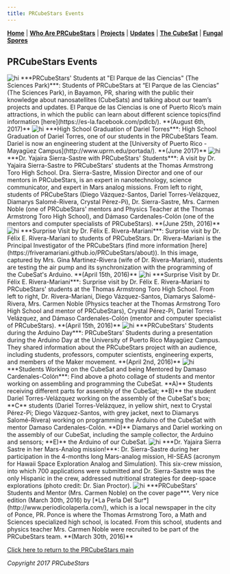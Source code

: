 ```yaml
---
title: PRCubeStars Events
---  
```



[**Home**](https://friveramariani.github.io/PRCubeStars/) | [**Who Are PRCubeStars**](https://friveramariani.github.io/PRCubeStars/about) | [**Projects**](https://friveramariani.github.io/PRCubeStars/projects) | [**Updates**](https://friveramariani.github.io/PRCubeStars/updates) | [**The CubeSat**](https://friveramariani.github.io/PRCubeStars/cubesat) | [**Fungal Spores**](https://friveramariani.github.io/PRCubeStars/fungi)

## PRCubeStars Events


<img src="Images/ParqueDeLasCiencias.jpg" alt="hi" class="inline"/> 
***PRCubeStars' Students at "El Parque de las Ciencias" (The Sciences Park)***: Students of PRCubeStars at “El Parque de las Ciencias” (The Sciences Park), in Bayamon, PR, sharing with the public their knowledge about nanosatellites (CubeSats) and talking about our team’s projects and updates. El Parque de las Ciencias is one of Puerto Rico’s main attractions, in which the public can learn about different science topics(find information [here](https://es-la.facebook.com/pdlcb/). **(August 6th, 2017)**


<img src="Images/Dariel-Graduation.jpg" alt="hi" class="inline"/> 
***High School Graduation of Dariel Torres***: High School Graduation of Dariel Torres, one of our students in the PRCubeStars Team. Dariel is now an engineering student at the [University of Puerto Rico - Mayagüez Campus](http://www.uprm.edu/portada/). **(June 2017)**



<img src="Images/IMG-2166.JPG" alt="hi" class="inline"/>
***Dr. Yajaira Sierra-Sastre with PRCubeStars' Students***: A visit by Dr. Yajaira Sierra-Sastre to PRCubeStars' students at the Thomas Armstrong Toro High School. Dra. Sierra-Sastre, Mission Director and one of our mentors in PRCubeStars, is an expert in nanotechnology, science communicator, and expert in Mars analog missions. From left to right, students of PRCubeStars (Diego Vázquez-Santos, Dariel Torres-Velázquez, Diamarys Salomé-Rivera, Crystal Pérez-Pi), Dr. Sierra-Sastre, Mrs. Carmen Noble (one of PRCubeStars' mentors and Physics Teacher at the Thomas Armstrong Toro High School), and Dámaso Cardenales-Colón (one of the mentors and computer specialists of PRCubeStars). **(June 25th, 2016)**




<img src="Images/IMG-3060.JPG" alt="hi" class="inline"/>
***Surprise Visit by Dr. Félix E. Rivera-Mariani***: Surprise visit by Dr. Félix E. Rivera-Mariani to students of PRCubeStars. Dr. Rivera-Mariani is the Principal Investigator of the PRCubeStars (find more information [here](https://friveramariani.github.io/PRCubeStars/about)). In this image, captured by Mrs. Gina Martinez-Rivera (wife of Dr. Rivera-Mariani), students are testing the air pump and its synchronization with the programming of the CubeSat's Arduino. **(April 15th, 2016)**



<img src="Images/IMG-3059.JPG" alt="hi" class="inline"/>
***Surprise Visit by Dr. Félix E. Rivera-Mariani***: Surprise visit by Dr. Félix E. Rivera-Mariani to PRCubeStars' students at the Thomas Armstrong Toro High School. From left to right, Dr. Rivera-Mariani, Diego Vázquez-Santos, Diamarys Salomé-Rivera, Mrs. Carmen Noble (Physics teacher at the Thomas Armstrong Toro High School and mentor of PRCubeStars), Crystal Pérez-Pi, Dariel Torres-Velázquez, and Dámaso Cardenales-Colón (mentor and computer specialist of PRCubeStars). **(April 15th, 2016)**



<img src="Images/Presentation-PRCubeStars-1.jpg" alt="hi" class="inline"/>
***PRCubeStars' Students during the Arduino Day***: PRCubeStars’ Students during a presentation during the Arduino Day at the University of Puerto Rico Mayagüez Campus. They shared information about the PRCubeStars project with an audience, including students, professors, computer scientists, engineering experts, and members of the Maker movement. **(April 2nd, 2016)**



<img src="Images/StudentsWorking1.jpg" alt="hi" class="inline"/>
***Students Working on the CubeSat and being Mentored by Damaso Cardenales-Colón***: Find above a photo collage of students and mentor working on assembling and programming the CubeSat. **A)** Students receiving different parts for assembly of the CubeSat; **B)** the student Dariel Torres-Velázquez working on the assembly of the CubeSat's box; **C** students (Dariel Torres-Velázquez, in yellow shirt, next to Crystal Pérez-Pi; Diego Vázquez-Santos, with grey jacket, next to Diamarys Salomé-Rivera) working on programming the Arduino of the CubeSat with mentor Damaso Cardenales-Colón. **D)** Diamarys and Dariel working on the assembly of our CubeSat, including the sample collector, the Arduino and sensors; **E)** the Arduino of our CubeSat. 



<img src="Images/Yajaira-MarsAnalogMission.jpg" alt="hi" class="inline"/>
***Dr. Yajaira Sierra Sastre in her Mars-Analog mission!***: Dr. Sierra-Sastre during her participation in the 4-months long Mars-analog mission, HI-SEAS (acronym for Hawaii Space Exploration Analog and Simulation). This six-crew mission, into which 700 applications were submitted and Dr. Sierra-Sastre was the only Hispanic in the crew, addressed nutritional strategies for deep-space explorations (photo credit: Dr. Sian Proctor).


<img src="Images/Portada-PerlaDelSur.jpg" alt="hi" class="inline"/>
***PRCubeStars' Students and Mentor (Mrs. Carmen Noble) on the cover page***. Very nice edition (March 30th, 2016) by [*La Perla Del Sur*](http://www.periodicolaperla.com/), which is a local newspaper in the city of Ponce, PR. Ponce is where the Thomas Armstrong Toro, a Math and Sciences specialized high school, is located. From this school, students and physics teacher Mrs. Carmen Noble were recruited to be part of the PRCubeStars team. **(March 30th, 2016)**

<script>
  (function(i,s,o,g,r,a,m){i['GoogleAnalyticsObject']=r;i[r]=i[r]||function(){
  (i[r].q=i[r].q||[]).push(arguments)},i[r].l=1*new Date();a=s.createElement(o),
  m=s.getElementsByTagName(o)[0];a.async=1;a.src=g;m.parentNode.insertBefore(a,m)
  })(window,document,'script','https://www.google-analytics.com/analytics.js','ga');

  ga('create', 'UA-103557590-2', 'auto');
  ga('send', 'pageview');

</script>

[Click here to return to the PRCubeStars main](https://friveramariani.github.io/PRCubeStars/)

*Copyright 2017 PRCubeStars*
